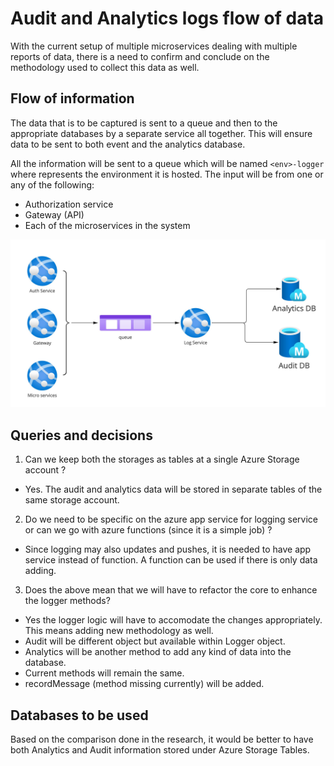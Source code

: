 # Audit and Analytics logs flow of data

With the current setup of multiple microservices dealing with multiple reports of data, there is a need to confirm and conclude on the methodology used to collect this data as well.


## Flow of information
The data that is to be captured is sent to a queue and then to the appropriate databases by a separate service all together. This will ensure data to be sent to both event and the analytics database.

All the information will be sent to a queue which will be named `<env>-logger` where <env> represents the environment it is hosted. The input will be from one or any of the following:

- Authorization service 
- Gateway (API)
- Each of the microservices in the system

![Log Information flow](./.assets/adr-log-flow-1.jpg)


## Queries and decisions

1. Can we keep both the storages as tables at a single Azure Storage account ?
- Yes. The audit and analytics data will be stored in separate tables of the same storage account.
2. Do we need to be specific on the azure app service for logging service or can we go with azure functions (since it is a simple job) ?
- Since logging may also updates and pushes, it is needed to have app service instead of function. A function can be used if there is only data adding.
3. Does the above mean that we will have to refactor the core to enhance the logger methods?
- Yes the logger logic will have to accomodate the changes appropriately. This means adding new methodology as well.
 - Audit will be different object but available within Logger object.
 - Analytics will be another method to add any kind of data into the database.
 - Current methods will remain the same.
 - recordMessage (method missing currently) will be added.

## Databases to be used 

Based on the comparison done in the research, it would be better to have both Analytics and Audit information stored under Azure Storage Tables. 


